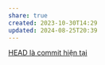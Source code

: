 ```yaml
---
share: true
created: 2023-10-30T14:29
updated: 2024-08-25T20:39
---
```

[HEAD là commit hiện tại](./HEAD%20l%C3%A0%20commit%20hi%E1%BB%87n%20t%E1%BA%A1i.md) 